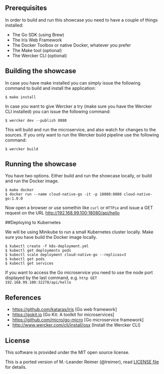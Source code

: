 ## Prerequisites

In order to build and run this showcase you need to have a couple of things installed:

* The Go SDK (using Brew)
* The Iris Web Framework
* The Docker Toolbox or native Docker, whatever you prefer
* The Make tool (optional)
* The Wercker CLI (optional)

## Building the showcase

In case you have make installed you can simply issue the following command to build and
install the application:

```shell
$ make install
```

In case you want to give Wercker a try (make sure you have the Wercker CLI installed) you
can issue the following command:

```shell
$ wercker dev --publish 8080 
```

This will build and run the microservice, and also watch for changes to the sources. If you only
want to run the Wercker build pipeline use the following command:

```shell
$ wercker build 
```

## Running the showcase

You have two options. Either build and run the showcase locally, or build and run the Docker image.

```shell
$ make docker
$ docker run --name cloud-native-go -it -p 18080:8080 cloud-native-go:1.0.0
```

Now open a browser or use somethin like `curl` or `HTTPie` and issue a GET request on the
URL http://192.168.99.100:18080/api/hello

##Deploying to Kubernetes

We will be using Minikube to run a small Kubernetes cluster locally. Make sure you have build
the Docker image locally.

```shell
$ kubectl create -f k8s-deployment.yml
$ kubectl get deployments pods
$ kubectl scale deployment cloud-native-go --replicas=3
$ kubectl get pods
$ kubectl get services
```

If you want to access the Go microservice you need to use the node port displayed by the last
command, e.g. `http GET 192.168.99.100:32278/api/hello`

## References

* https://github.com/kataras/iris [Go web framework]
* https://gokit.io [Go Kit: A toolkit for microservices]
* https://github.com/micro/go-micro [Go microservice framework]
* http://www.wercker.com/cli/install/osx [Install the Wercker CLI]

## License

This software is provided under the MIT open source license.

This is a ported version of M.-Leander Reimer (@lreimer), read [LICENSE file](https://github.com/lreimer/cloud-native-go/blob/master/LICENSE) for details. 
